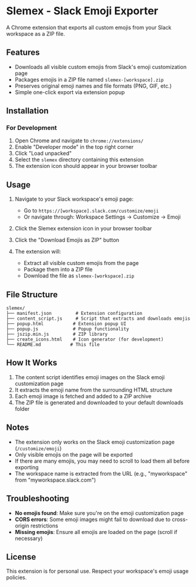# Slemex - Slack Emoji Exporter

A Chrome extension that exports all custom emojis from your Slack workspace as a ZIP file.

## Features

- Downloads all visible custom emojis from Slack's emoji customization page
- Packages emojis in a ZIP file named `slemex-[workspace].zip`
- Preserves original emoji names and file formats (PNG, GIF, etc.)
- Simple one-click export via extension popup

## Installation

### For Development

1. Open Chrome and navigate to `chrome://extensions/`
2. Enable "Developer mode" in the top right corner
3. Click "Load unpacked"
4. Select the `slemex` directory containing this extension
5. The extension icon should appear in your browser toolbar

## Usage

1. Navigate to your Slack workspace's emoji page:
   - Go to `https://[workspace].slack.com/customize/emoji`
   - Or navigate through: Workspace Settings → Customize → Emoji

2. Click the Slemex extension icon in your browser toolbar

3. Click the "Download Emojis as ZIP" button

4. The extension will:
   - Extract all visible custom emojis from the page
   - Package them into a ZIP file
   - Download the file as `slemex-[workspace].zip`

## File Structure

```
slemex/
├── manifest.json         # Extension configuration
├── content_script.js     # Script that extracts and downloads emojis
├── popup.html           # Extension popup UI
├── popup.js             # Popup functionality
├── jszip.min.js         # ZIP library
├── create_icons.html    # Icon generator (for development)
└── README.md           # This file
```

## How It Works

1. The content script identifies emoji images on the Slack emoji customization page
2. It extracts the emoji name from the surrounding HTML structure
3. Each emoji image is fetched and added to a ZIP archive
4. The ZIP file is generated and downloaded to your default downloads folder

## Notes

- The extension only works on the Slack emoji customization page (`/customize/emoji`)
- Only visible emojis on the page will be exported
- If there are many emojis, you may need to scroll to load them all before exporting
- The workspace name is extracted from the URL (e.g., "myworkspace" from "myworkspace.slack.com")

## Troubleshooting

- **No emojis found**: Make sure you're on the emoji customization page
- **CORS errors**: Some emoji images might fail to download due to cross-origin restrictions
- **Missing emojis**: Ensure all emojis are loaded on the page (scroll if necessary)

## License

This extension is for personal use. Respect your workspace's emoji usage policies.